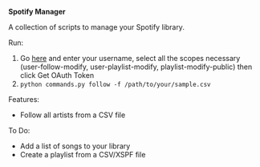 **Spotify Manager**

A collection of scripts to manage your Spotify library.


Run:

1) Go [here](https://developer.spotify.com/web-api/console/post-playlists/) and enter your username,
   select all the scopes necessary (user-follow-modify, user-playlist-modify, playlist-modify-public) then click Get OAuth Token
2) `python commands.py follow -f /path/to/your/sample.csv`


Features:

- Follow all artists from a CSV file


To Do:

- Add a list of songs to your library
- Create a playlist from a CSV/XSPF file
